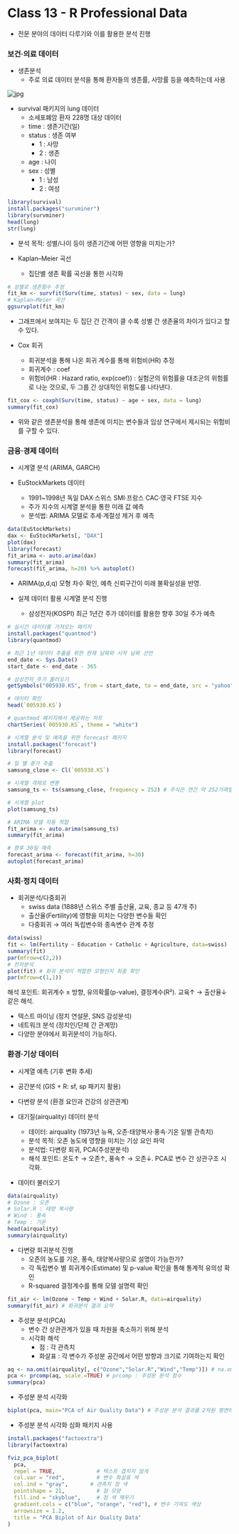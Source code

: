 # Class 13 - R Professional Data

- 전문 분야의 데이터 다루기와 이를 활용한 분석 진행

### 보건·의료 데이터

- 생존분석
    - 주로 의료 데이터 분석을 통해 환자들의 생존률, 사망률 등을 예측하는데 사용

![jpg](../img/cancer_servival.jpg)

- survival 패키지의 lung 데이터
    - 소세포폐암 환자 228명 대상 데이터
    - time : 생존기간(일)
    - status : 생존 여부
        - 1 : 사망
        - 2 : 생존
    - age : 나이
    - sex : 성별
        - 1 : 남성
        - 2 : 여성

```r
library(survival)
install.packages("survminer")
library(survminer)
head(lung)
str(lung)
```

- 분석 목적: 성별/나이 등이 생존기간에 어떤 영향을 미치는가?

- Kaplan–Meier 곡선
    - 집단별 생존 확률 곡선을 통한 시각화
```r
# 성별로 생존함수 추정
fit_km <- survfit(Surv(time, status) ~ sex, data = lung)
# Kaplan–Meier 곡선
ggsurvplot(fit_km)
```

- 그래프에서 보여지는 두 집단 간 간격이 클 수록 성별 간 생존율의 차이가 있다고 할 수 있다.

- Cox 회귀
    - 회귀분석을 통해 나온 회귀 계수를 통해 위험비(HR) 추정
    - 회귀계수 : coef
    - 위험비(HR : Hazard ratio, exp(coef)) : 실험군의 위험률을 대조군의 위험률로 나눈 것으로, 두 그룹 간 상대적인 위험도를 나타낸다.

```r
fit_cox <- coxph(Surv(time, status) ~ age + sex, data = lung)
summary(fit_cox)
```

- 위와 같은 생존분석을 통해 생존에 미치는 변수들과 임상 연구에서 제시되는 위험비를 구할 수 있다.

### 금융·경제 데이터

- 시계열 분석 (ARIMA, GARCH)

- EuStockMarkets 데이터
    - 1991~1998년 독일 DAX·스위스 SMI·프랑스 CAC·영국 FTSE 지수
    - 주가 지수의 시계열 분석을 통한 미래 값 예측
    - 분석법: ARIMA 모델로 추세·계절성 제거 후 예측

```r
data(EuStockMarkets)
dax <- EuStockMarkets[, "DAX"]
plot(dax)
library(forecast)
fit_arima <- auto.arima(dax)
summary(fit_arima)
forecast(fit_arima, h=20) %>% autoplot()
```

- ARIMA(p,d,q) 모형 차수 확인, 예측 신뢰구간이 미래 불확실성을 반영.

- 실제 데이터 활용 시계열 분석 진행
    - 삼성전자(KOSPI) 최근 1년간 주가 데이터를 활용한 향후 30일 주가 예측
```r
# 실시간 데이터를 가져오는 패키지
install.packages("quantmod")
library(quantmod)

# 최근 1년 데이터 추출을 위한 현재 날짜와 시작 날짜 선언
end_date <- Sys.Date()
start_date <- end_date - 365

# 삼성전자 주가 불러오기
getSymbols("005930.KS", from = start_date, to = end_date, src = "yahoo")

# 데이터 확인
head(`005930.KS`)

# quantmod 패키지에서 제공하는 차트
chartSeries(`005930.KS`, theme = "white")

# 시계열 분석 및 예측을 위한 forecast 패키지
install.packages("forecast")
library(forecast)

# 일 별 종가 추출
samsung_close <- Cl(`005930.KS`)

# 시계열 객체로 변환
samsung_ts <- ts(samsung_close, frequency = 252) # 주식은 연간 약 252거래일

# 시계열 plot
plot(samsung_ts)

# ARIMA 모델 자동 적합
fit_arima <- auto.arima(samsung_ts)
summary(fit_arima)

# 향후 30일 예측
forecast_arima <- forecast(fit_arima, h=30)
autoplot(forecast_arima)
```

### 사회·정치 데이터

- 회귀분석/다중회귀
    - swiss data (1888년 스위스 주별 출산율, 교육, 종교 등 47개 주)
    - 출산율(Fertility)에 영향을 미치는 다양한 변수들 확인
    - 다중회귀 → 여러 독립변수와 종속변수 관계 추정

```r
data(swiss)
fit <- lm(Fertility ~ Education + Catholic + Agriculture, data=swiss)
summary(fit)
par(mfrow=c(2,2))
# 잔차분석
plot(fit) # 회귀 분석이 적합한 모형인지 최종 확인
par(mfrow=c(1,1))
```

해석 포인트: 회귀계수 ± 방향, 유의확률(p-value), 결정계수(R²). 교육↑ → 출산율↓ 같은 해석.

- 텍스트 마이닝 (정치 연설문, SNS 감성분석)
- 네트워크 분석 (정치인/단체 간 관계망)
- 다양한 분야에서 회귀분석이 가능하다.

### 환경·기상 데이터
- 시계열 예측 (기후 변화 추세)
- 공간분석 (GIS + R: sf, sp 패키지 활용)
- 다변량 분석 (환경 요인과 건강의 상관관계)

- 대기질(airquality) 데이터 분석
    - 데이터: airquality (1973년 뉴욕, 오존·태양복사·풍속·기온 일별 관측치)
    - 분석 목적: 오존 농도에 영향을 미치는 기상 요인 파악
    - 분석법: 다변량 회귀, PCA(주성분분석)
    - 해석 포인트: 온도↑ → 오존↑, 풍속↑ → 오존↓. PCA로 변수 간 상관구조 시각화.

- 데이터 불러오기
```r
data(airquality)
# Ozone : 오존
# Solar.R : 태양 복사량
# Wind : 풍속
# Temp : 기온
head(airquality)
summary(airquality)
```

- 다변량 회귀분석 진행
    - 오존의 농도를 기온, 풍속, 태양복사량으로 설명이 가능한가?
    - 각 독립변수 별 회귀계수(Estimate) 및 p-value 확인을 통해 통계적 유의성 확인
    - R-squared 결정계수를 통해 모델 설명력 확인
```r
fit_air <- lm(Ozone ~ Temp + Wind + Solar.R, data=airquality)
summary(fit_air) # 회귀분석 결과 요약
```

- 주성분 분석(PCA)
    - 변수 간 상관관계가 있을 때 차원을 축소하기 위해 분석
    - 시각화 해석
        - 점 : 각 관측치
        - 화살표 : 각 변수가 주성분 공간에서 어떤 방향과 크기로 기여하는지 확인
```r
aq <- na.omit(airquality[, c("Ozone","Solar.R","Wind","Temp")]) # na.omit : 결측값(NA)이 있는 행은 제외
pca <- prcomp(aq, scale.=TRUE) # prcomp : 주성분 분석 함수
summary(pca)
```

- 주성분 분석 시각화
```r
biplot(pca, main="PCA of Air Quality Data") # 주성분 분석 결과를 2차원 평면에 시각화
```

- 주성분 분석 시각화 심화 패키지 사용
```r
install.packages("factoextra")
library(factoextra)

fviz_pca_biplot(
  pca,
  repel = TRUE,             # 텍스트 겹치지 않게
  col.var = "red",          # 변수 화살표 색
  col.ind = "gray",       # 관측치 점 색
  pointshape = 21,          # 점 모양
  fill.ind = "skyblue",     # 점 색 채우기
  gradient.cols = c("blue", "orange", "red"), # 변수 기여도 색상
  arrowsize = 1.2,
  title = "PCA Biplot of Air Quality Data"
)
```